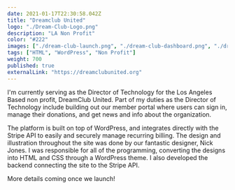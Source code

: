 ```yaml
---
date: 2021-01-17T22:30:58.042Z
title: "Dreamclub United" 
logo: "./Dream-Club-Logo.png"
description: "LA Non Profit"
color: "#222"
images: ["./dream-club-launch.png", "./dream-club-dashboard.png", "./dream-club-card-info.png"]
tags: ["HTML", "WordPress", "Non Profit"]
weight: 700
published: true
externalLink: "https://dreamclubunited.org"
---
```


I'm currently serving as the Director of Technology for the Los Angeles Based non profit, DreamClub United. Part of my duties as the Director of Technology include building out our member portal where users can sign in, manage their donations, and get news and info about the organization. 

The platform is built on top of WordPress, and integrates directly with the Stripe API to easily and securely manage recurring billing. The design and illustration throughout the site was done by our fantastic designer, Nick Jones. I was responsible for all of the programming, converting the designs into HTML and CSS through a WordPress theme. I also developed the backend connecting the site to the Stripe API. 

More details coming once we launch!